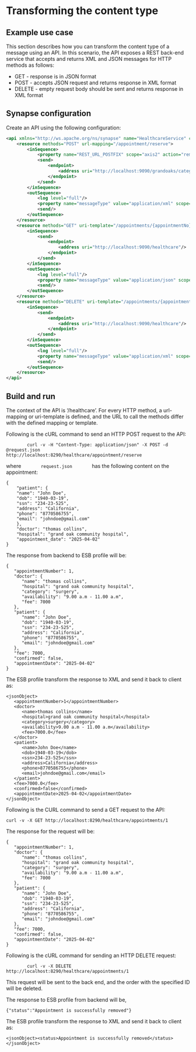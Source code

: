 # Transforming the content type
## Example use case  
This section describes how you can transform the content type of a message using an API. In this scenario, the API exposes a REST back-end service that accepts and returns XML and JSON messages for HTTP methods as follows:
    
-   GET - response is in JSON format
-   POST - accepts JSON request and returns response in XML format
-   DELETE - empty request body should be sent and returns response in XML format 
    
## Synapse configuration
    
Create an API using the following configuration:
    
```xml
<api xmlns="http://ws.apache.org/ns/synapse" name="HealthcareService" context="/healthcare">
    <resource methods="POST" url-mapping="/appointment/reserve">
        <inSequence>
            <property name="REST_URL_POSTFIX" scope="axis2" action="remove"/>
            <send>
                <endpoint>
                    <address uri="http://localhost:9090/grandoaks/categories/surgery/reserve"/>
                </endpoint>
            </send>
        </inSequence>
        <outSequence>
            <log level="full"/>
            <property name="messageType" value="application/xml" scope="axis2"/>
            <send/>
        </outSequence>
    </resource>
    <resource methods="GET" uri-template="/appointments/{appointmentNo}">
        <inSequence>
            <send>
                <endpoint>
                    <address uri="http://localhost:9090/healthcare"/>
                </endpoint>
            </send>
        </inSequence>
        <outSequence>
            <log level="full"/>
            <property name="messageType" value="application/json" scope="axis2"/>
            <send/>
        </outSequence>
    </resource>
    <resource methods="DELETE" uri-template="/appointments/{appointmentNo}">
        <inSequence>
            <send>
                <endpoint>
                    <address uri="http://localhost:9090/healthcare"/>
                </endpoint>
            </send>
        </inSequence>
        <outSequence>
            <log level="full"/>
            <property name="messageType" value="application/xml" scope="axis2"/>
            <send/>
        </outSequence>
    </resource>
</api>
```
    
## Build and run
    
The context of the API is ‘/healthcare’. For every HTTP method, a url-mapping or uri-template is defined, and the URL to call the methods differ with the defined mapping or template.
    
Following is the cURL command to send an HTTP POST request to the API:
    
`         curl -v -H "Content-Type: application/json" -X POST -d @request.json                              http://localhost:8290/healthcare/appointment/reserve                           `
    
where `        request.json        ` has the following content on the appointment:
    
```
{
    "patient": {
    "name": "John Doe",
    "dob": "1940-03-19",
    "ssn": "234-23-525",
    "address": "California",
    "phone": "8770586755",
    "email": "johndoe@gmail.com"
    },
    "doctor": "thomas collins",
    "hospital": "grand oak community hospital",
    "appointment_date": "2025-04-02"
}
```
The response from backend to ESB profile will be:
```
{
   "appointmentNumber": 1,
   "doctor": {
      "name": "thomas collins",
      "hospital": "grand oak community hospital",
      "category": "surgery",
      "availability": "9.00 a.m - 11.00 a.m",
      "fee": 7000
   },
   "patient": {
      "name": "John Doe",
      "dob": "1940-03-19",
      "ssn": "234-23-525",
      "address": "California",
      "phone": "8770586755",
      "email": "johndoe@gmail.com"
   },
   "fee": 7000,
   "confirmed": false,
   "appointmentDate": "2025-04-02"
}
```

The ESB profile transform the response to XML and send it back to client as:
```
<jsonObject>
   <appointmentNumber>1</appointmentNumber>
   <doctor>
      <name>thomas collins</name>
      <hospital>grand oak community hospital</hospital>
      <category>surgery</category>
      <availability>9.00 a.m - 11.00 a.m</availability>
      <fee>7000.0</fee>
   </doctor>
   <patient>
      <name>John Doe</name>
      <dob>1940-03-19</dob>
      <ssn>234-23-525</ssn>
      <address>California</address>
      <phone>8770586755</phone>
      <email>johndoe@gmail.com</email>
   </patient>
   <fee>7000.0</fee>
   <confirmed>false</confirmed>
   <appointmentDate>2025-04-02</appointmentDate>
</jsonObject>
```

Following is the CURL command to send a GET request to the API:
    
` curl -v -X GET http://localhost:8290/healthcare/appointments/1                        `
    
The response for the request will be:
    
```
{
   "appointmentNumber": 1,
   "doctor": {
      "name": "thomas collins",
      "hospital": "grand oak community hospital",
      "category": "surgery",
      "availability": "9.00 a.m - 11.00 a.m",
      "fee": 7000
   },
   "patient": {
      "name": "John Doe",
      "dob": "1940-03-19",
      "ssn": "234-23-525",
      "address": "California",
      "phone": "8770586755",
      "email": "johndoe@gmail.com"
   },
   "fee": 7000,
   "confirmed": false,
   "appointmentDate": "2025-04-02"
}
```

Following is the cURL command for sending an HTTP DELETE request:
    
`         curl -v -X DELETE                              http://localhost:8290/healthcare/appointments/1                            `
    
This request will be sent to the back end, and the order with the specified ID will be deleted.

The response to ESB profile from backend will be,

```
{"status":"Appointment is successfully removed"}
```

The ESB profile transform the response to XML and send it back to client as:
```
<jsonObject><status>Appointment is successfully removed</status></jsonObject>
```